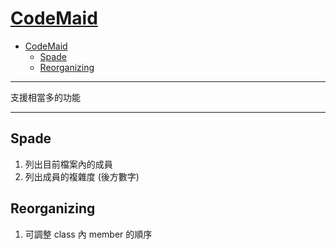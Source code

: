 # [CodeMaid](http://www.codemaid.net/)

- [CodeMaid](#codemaid)
  - [Spade](#spade)
  - [Reorganizing](#reorganizing)

---

支援相當多的功能

---

## Spade

1. 列出目前檔案內的成員
2. 列出成員的複雜度 (後方數字)

## Reorganizing

1. 可調整 class 內 member 的順序
